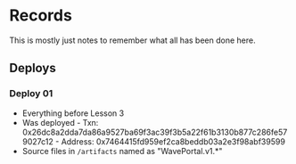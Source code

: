 # Records

This is mostly just notes to remember what all has been done here.

## Deploys

### Deploy 01

- Everything before Lesson 3
- Was deployed
        - Txn: 0x26dc8a2dda7da86a9527ba69f3ac39f3b5a22f61b3130b877c286fe579027c12
        - Address: 0x7464415fd959ef2ca8beddb03a2e3f98abf39599
- Source files in ```/artifacts``` named as "WavePortal.v1.*"
